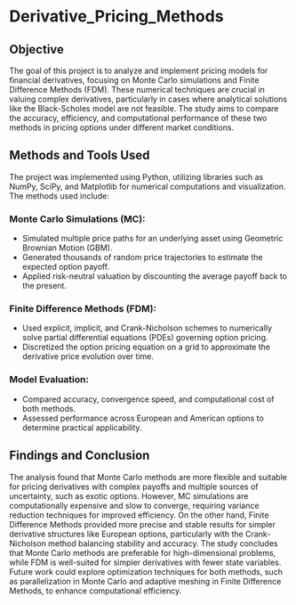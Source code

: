 # Derivative_Pricing_Methods

## Objective
The goal of this project is to analyze and implement pricing models for financial derivatives, focusing on Monte Carlo simulations and Finite Difference Methods (FDM). These numerical techniques are crucial in valuing complex derivatives, particularly in cases where analytical solutions like the Black-Scholes model are not feasible. The study aims to compare the accuracy, efficiency, and computational performance of these two methods in pricing options under different market conditions.

## Methods and Tools Used
The project was implemented using Python, utilizing libraries such as NumPy, SciPy, and Matplotlib for numerical computations and visualization. The methods used include:

### Monte Carlo Simulations (MC):

- Simulated multiple price paths for an underlying asset using Geometric Brownian Motion (GBM).
- Generated thousands of random price trajectories to estimate the expected option payoff.
- Applied risk-neutral valuation by discounting the average payoff back to the present.

### Finite Difference Methods (FDM):

- Used explicit, implicit, and Crank-Nicholson schemes to numerically solve partial differential equations (PDEs) governing option pricing.
- Discretized the option pricing equation on a grid to approximate the derivative price evolution over time.
### Model Evaluation:

- Compared accuracy, convergence speed, and computational cost of both methods.
- Assessed performance across European and American options to determine practical applicability.
## Findings and Conclusion
The analysis found that Monte Carlo methods are more flexible and suitable for pricing derivatives with complex payoffs and multiple sources of uncertainty, such as exotic options. However, MC simulations are computationally expensive and slow to converge, requiring variance reduction techniques for improved efficiency. On the other hand, Finite Difference Methods provided more precise and stable results for simpler derivative structures like European options, particularly with the Crank-Nicholson method balancing stability and accuracy. The study concludes that Monte Carlo methods are preferable for high-dimensional problems, while FDM is well-suited for simpler derivatives with fewer state variables. Future work could explore optimization techniques for both methods, such as parallelization in Monte Carlo and adaptive meshing in Finite Difference Methods, to enhance computational efficiency.
